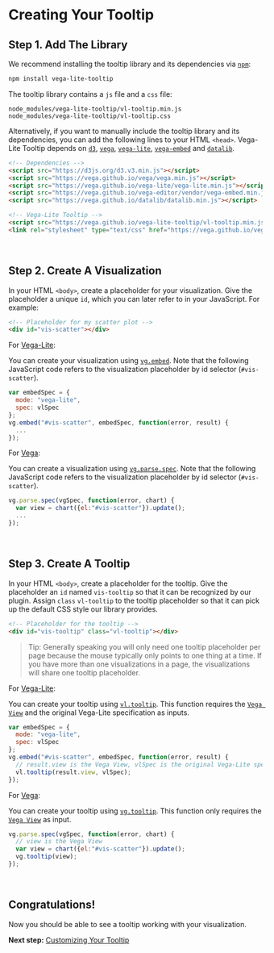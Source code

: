 # Creating Your Tooltip

## Step 1. Add The Library

We recommend installing the tooltip library and its dependencies via [`npm`](https://www.npmjs.com/):

```bash
npm install vega-lite-tooltip
```

The tooltip library contains a `js` file and a `css` file:

```
node_modules/vega-lite-tooltip/vl-tooltip.min.js
node_modules/vega-lite-tooltip/vl-tooltip.css
```

Alternatively, if you want to manually include the tooltip library and its dependencies, you can add the following lines to your HTML `<head>`. Vega-Lite Tooltip depends on [`d3`](https://d3js.org/), [`vega`](https://vega.github.io/vega/), [`vega-lite`](https://vega.github.io/vega-lite/), [`vega-embed`](https://github.com/vega/vega-embed) and [`datalib`](http://vega.github.io/datalib/).

```html
<!-- Dependencies -->
<script src="https://d3js.org/d3.v3.min.js"></script>
<script src="https://vega.github.io/vega/vega.min.js"></script>
<script src="https://vega.github.io/vega-lite/vega-lite.min.js"></script>
<script src="https://vega.github.io/vega-editor/vendor/vega-embed.min.js"></script>
<script src="https://vega.github.io/datalib/datalib.min.js"></script>

<!-- Vega-Lite Tooltip -->
<script src="https://vega.github.io/vega-lite-tooltip/vl-tooltip.min.js"></script>
<link rel="stylesheet" type="text/css" href="https://vega.github.io/vega-lite-tooltip/vl-tooltip.css">
```
<br>


## Step 2. Create A Visualization

In your HTML `<body>`, create a placeholder for your visualization. Give the placeholder a unique `id`, which you can later refer to in your JavaScript. For example:

```html
<!-- Placeholder for my scatter plot -->
<div id="vis-scatter"></div>
```

For [Vega-Lite](https://vega.github.io/vega-lite/):

You can create your visualization using [`vg.embed`](https://github.com/vega/vega/wiki/Embed-Vega-Web-Components). Note that the following JavaScript code refers to the visualization placeholder by id selector (`#vis-scatter`).

```js
var embedSpec = {
  mode: "vega-lite",
  spec: vlSpec
};
vg.embed("#vis-scatter", embedSpec, function(error, result) {
  ...
});
```

For [Vega](http://vega.github.io/vega/):

You can create a visualization using [`vg.parse.spec`](https://github.com/vega/vega/wiki/Runtime). Note that the following JavaScript code refers to the visualization placeholder by id selector (`#vis-scatter`).

```js
vg.parse.spec(vgSpec, function(error, chart) {
  var view = chart({el:"#vis-scatter"}).update();
  ...
});
```
<br>


## Step 3. Create A Tooltip

In your HTML `<body>`, create a placeholder for the tooltip. Give the placeholder an `id` named `vis-tooltip` so that it can be recognized by our plugin. Assign `class` `vl-tooltip` to the tooltip placeholder so that it can pick up the default CSS style our library provides.

```html
<!-- Placeholder for the tooltip -->
<div id="vis-tooltip" class="vl-tooltip"></div>
```

> Tip: Generally speaking you will only need one tooltip placeholder per page because the mouse typically only points to one thing at a time. If you have more than one visualizations in a page, the visualizations will share one tooltip placeholder.



For [Vega-Lite](https://vega.github.io/vega-lite/):

You can create your tooltip using [`vl.tooltip`](https://github.com/vega/vega-lite-tooltip/wiki/APIs#vltooltip). This function requires the [`Vega View`](https://github.com/vega/vega/wiki/Runtime#view-component-api) and the original Vega-Lite specification as inputs.

```js
var embedSpec = {
  mode: "vega-lite",
  spec: vlSpec
};
vg.embed("#vis-scatter", embedSpec, function(error, result) {
  // result.view is the Vega View, vlSpec is the original Vega-Lite specification
  vl.tooltip(result.view, vlSpec);
});
```

For [Vega](http://vega.github.io/vega/):

You can create your tooltip using [`vg.tooltip`](https://github.com/vega/vega-lite-tooltip/wiki/APIs#vgtooltip). This function only requires the [`Vega View`](https://github.com/vega/vega/wiki/Runtime#view-component-api) as input.

```js
vg.parse.spec(vgSpec, function(error, chart) {
  // view is the Vega View
  var view = chart({el:"#vis-scatter"}).update();
  vg.tooltip(view);
});
```
<br>


## Congratulations!

Now you should be able to see a tooltip working with your visualization.

__Next step:__ [Customizing Your Tooltip](customizing_your_tooltip.md)
